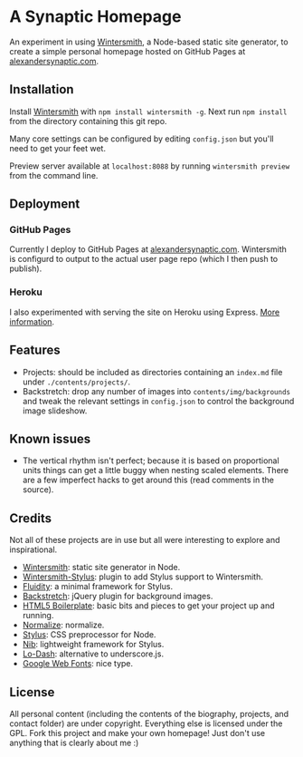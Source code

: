 # A Synaptic Homepage

An experiment in using [Wintersmith](https://github.com/jnordberg/wintersmith), a Node-based static site generator, to create a simple personal homepage hosted on GitHub Pages at [alexandersynaptic.com](http://alexandersynaptic.com).

## Installation

Install [Wintersmith](https://github.com/jnordberg/wintersmith) with `npm install wintersmith -g`. Next run `npm install` from the directory containing this git repo.

Many core settings can be configured by editing `config.json` but you'll need to get your feet wet.

Preview server available at `localhost:8088` by running `wintersmith preview` from the command line.

## Deployment

### GitHub Pages

Currently I deploy to GitHub Pages at [alexandersynaptic.com](http://alexandersynaptic.com). Wintersmith is configurd to output to the actual user page repo (which I then push to publish).

### Heroku

I also experimented with serving the site on Heroku using Express. [More information](http://tlvince.com/wintersmith-on-heroku).

## Features

- Projects: should be included as directories containing an `index.md` file under `./contents/projects/`.
- Backstretch: drop any number of images into `contents/img/backgrounds` and tweak the relevant settings in `config.json` to control the background image slideshow.

## Known issues

- The vertical rhythm isn't perfect; because it is based on proportional units things can get a little buggy when nesting scaled elements. There are a few imperfect hacks to get around this (read comments in the source).

## Credits

Not all of these projects are in use but all were interesting to explore and inspirational.

- [Wintersmith](https://github.com/jnordberg/wintersmith): static site generator in Node.
- [Wintersmith-Stylus](https://github.com/jnwng/wintersmith-stylus): plugin to add Stylus support to Wintersmith.
- [Fluidity](http://fluiditycss.com/): a minimal framework for Stylus.
- [Backstretch](https://github.com/srobbin/jquery-backstretch): jQuery plugin for background images.
- [HTML5 Boilerplate](http://html5boilerplate.com/): basic bits and pieces to get your project up and running.
- [Normalize](https://github.com/necolas/normalize.css): normalize.
- [Stylus](http://learnboost.github.io/stylus/): CSS preprocessor for Node.
- [Nib](https://github.com/visionmedia/nib): lightweight framework for Stylus.
- [Lo-Dash](http://lodash.com/): alternative to underscore.js.
- [Google Web Fonts](https://www.google.com/fonts/): nice type.

## License

All personal content (including the contents of the biography, projects, and contact folder) are under copyright. Everything else is licensed under the GPL. Fork this project and make your own homepage! Just don't use anything that is clearly about me :)